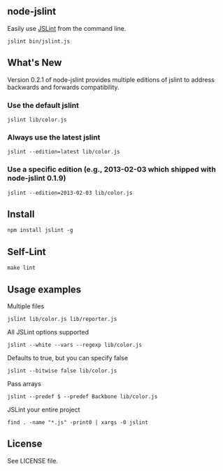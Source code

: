 ## node-jslint

Easily use [JSLint][] from the command line.

    jslint bin/jslint.js

## What's New

Version 0.2.1 of node-jslint provides multiple editions of jslint to 
address backwards and forwards compatibility.

### Use the default jslint

    jslint lib/color.js

### Always use the latest jslint

    jslint --edition=latest lib/color.js

### Use a specific edition (e.g., 2013-02-03 which shipped with node-jslint 0.1.9)

    jslint --edition=2013-02-03 lib/color.js

## Install

    npm install jslint -g

## Self-Lint

    make lint

## Usage examples

Multiple files

    jslint lib/color.js lib/reporter.js

All JSLint options supported

    jslint --white --vars --regexp lib/color.js

Defaults to true, but you can specify false

    jslint --bitwise false lib/color.js

Pass arrays

    jslint --predef $ --predef Backbone lib/color.js

JSLint your entire project

    find . -name "*.js" -print0 | xargs -0 jslint


## License

See LICENSE file.

[JSLint]: http://jslint.com/
